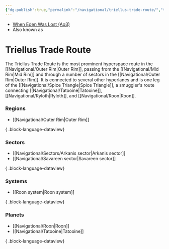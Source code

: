 ```yaml
---
{"dg-publish":true,"permalink":"/navigational/triellus-trade-route/","tags":["map","outerrim","hyperlane","unfinished"]}
---
```


- [When Eden Was Lost (Ao3)](https://archiveofourown.org/works/19334440/chapters/45992584)
- Also known as 
# Triellus Trade Route
The Triellus Trade Route is the most prominent hyperspace route in the [[Navigational/Outer Rim\|Outer Rim]], passing from the [[Navigational/Mid Rim\|Mid Rim]] and through a number of sectors in the [[Navigational/Outer Rim\|Outer Rim]]. It is connected to several other hyperlanes and is one leg of the [[Navigational/Spice Triangle\|Spice Triangle]], a smuggler's route connecting [[Navigational/Tatooine\|Tatooine]], [[Navigational/Ryloth\|Ryloth]], and [[Navigational/Roon\|Roon]].

### Regions
- [[Navigational/Outer Rim\|Outer Rim]]

{ .block-language-dataview}
### Sectors
- [[Navigational/Sectors/Arkanis sector\|Arkanis sector]]
- [[Navigational/Savareen sector\|Savareen sector]]

{ .block-language-dataview}
### Systems
- [[Roon system\|Roon system]]

{ .block-language-dataview}
### Planets
- [[Navigational/Roon\|Roon]]
- [[Navigational/Tatooine\|Tatooine]]

{ .block-language-dataview}